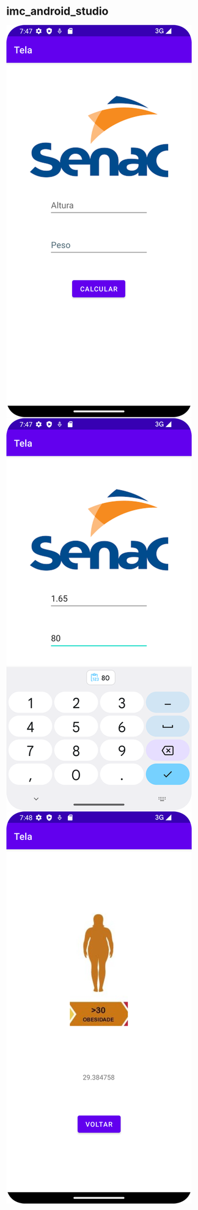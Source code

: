 # imc_android_studio

![imagem_1](./assets/imagem_1.png)
![imagem_2](./assets/imagem_2.png)
![imagem_3](./assets/imagem_3.png)